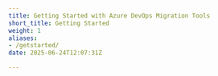 ```yaml
---
title: Getting Started with Azure DevOps Migration Tools
short_title: Getting Started
weight: 1
aliases:
- /getstarted/
date: 2025-06-24T12:07:31Z

---
```


